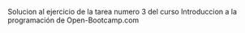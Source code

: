 Solucion al ejercicio de la tarea numero 3 del curso Introduccion a la programación de Open-Bootcamp.com
